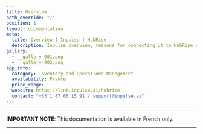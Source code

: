 ```yaml
---
title: Overview
path_override: "/"
position: 1
layout: documentation
meta:
  title: Overview | Inpulse | HubRise
  description: Inpulse overview, reasons for connecting it to HubRise and summary of integrated features. Synchronise data between Inpulse, your EPOS and your apps.
gallery:
  - __gallery-001.png
  - __gallery-002.png
app_info:
  category: Inventory and Operations Management
  availability: France
  price_range:
  website: https://link.inpulse.ai/hubrise
  contact: "+33 1 87 66 15 91 / support@inpulse.ai"
---
```


---

**IMPORTANT NOTE**: This documentation is available <Link to="/fr/apps/inpulse" addLocalePrefix={false}>in French only</Link>.

---
